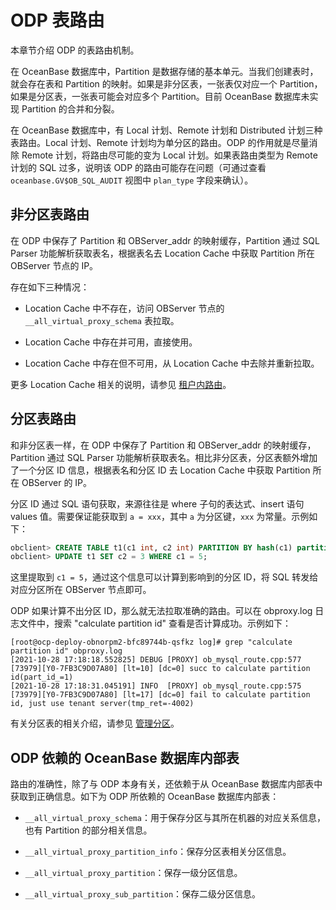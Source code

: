 # ODP 表路由

本章节介绍 ODP 的表路由机制。

在 OceanBase 数据库中，Partition 是数据存储的基本单元。当我们创建表时，就会存在表和 Partition 的映射。如果是非分区表，一张表仅对应一个 Partition，如果是分区表，一张表可能会对应多个 Partition。目前 OceanBase 数据库未实现 Partition 的合并和分裂。

在 OceanBase 数据库中，有 Local 计划、Remote 计划和 Distributed 计划三种表路由。Local 计划、Remote 计划均为单分区的路由。ODP 的作用就是尽量消除 Remote 计划，将路由尽可能的变为 Local 计划。如果表路由类型为 Remote 计划的 SQL 过多，说明该 ODP 的路由可能存在问题（可通过查看 `oceanbase.GV$OB_SQL_AUDIT` 视图中 `plan_type` 字段来确认）。

## 非分区表路由

在 ODP 中保存了 Partition 和 OBServer_addr 的映射缓存，Partition 通过 SQL Parser 功能解析获取表名，根据表名去 Location Cache 中获取 Partition 所在 OBServer 节点的 IP。

存在如下三种情况：

* Location Cache 中不存在，访问 OBServer 节点的 `__all_virtual_proxy_schema` 表拉取。

* Location Cache 中存在并可用，直接使用。

* Location Cache 中存在但不可用，从 Location Cache 中去除并重新拉取。

更多 Location Cache 相关的说明，请参见 [租户内路由](https://www.oceanbase.com/docs/enterprise-odp-enterprise-cn-10000000000982783)。

## 分区表路由

和非分区表一样，在 ODP 中保存了 Partition 和 OBServer_addr 的映射缓存，Partition 通过 SQL Parser 功能解析获取表名。相比非分区表，分区表额外增加了一个分区 ID 信息，根据表名和分区 ID 去 Location Cache 中获取 Partition 所在 OBServer 的 IP。

分区 ID 通过 SQL 语句获取，来源往往是 where 子句的表达式、insert 语句 values 值。需要保证能获取到 `a = xxx`，其中 `a` 为分区键，`xxx` 为常量。示例如下：

```sql
obclient> CREATE TABLE t1(c1 int, c2 int) PARTITION BY hash(c1) partitions 5; 
obclient> UPDATE t1 SET c2 = 3 WHERE c1 = 5;
```

这里提取到 `c1 = 5`，通过这个信息可以计算到影响到的分区 ID，将 SQL 转发给对应分区所在 OBServer 节点即可。

ODP 如果计算不出分区 ID，那么就无法拉取准确的路由。可以在 obproxy.log 日志文件中，搜索 "calculate partition id" 查看是否计算成功。示例如下：

```shell
[root@ocp-deploy-obnorpm2-bfc89744b-qsfkz log]# grep "calculate partition id" obproxy.log
[2021-10-28 17:18:18.552825] DEBUG [PROXY] ob_mysql_route.cpp:577 [73979][Y0-7FB3C9D07A80] [lt=10] [dc=0] succ to calculate partition id(part_id_=1)
[2021-10-28 17:18:31.045191] INFO  [PROXY] ob_mysql_route.cpp:575 [73979][Y0-7FB3C9D07A80] [lt=17] [dc=0] fail to calculate partition id, just use tenant server(tmp_ret=-4002)
```

有关分区表的相关介绍，请参见 [管理分区](../../../../7.reference/2.administrator-guide/4.replica-management/2.manage-partition-table/2.mysql-mode/1.partition-overview-of-mysql-mode.md)。

## ODP 依赖的 OceanBase 数据库内部表

路由的准确性，除了与 ODP 本身有关，还依赖于从 OceanBase 数据库内部表中获取到正确信息。如下为 ODP 所依赖的 OceanBase 数据库内部表：

* `__all_virtual_proxy_schema`：用于保存分区与其所在机器的对应关系信息，也有 Partition 的部分相关信息。

* `__all_virtual_proxy_partition_info`：保存分区表相关分区信息。

* `__all_virtual_proxy_partition`：保存一级分区信息。

* `__all_virtual_proxy_sub_partition`：保存二级分区信息。
